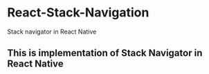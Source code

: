 # React-Stack-Navigation
Stack navigator in React Native

## This is implementation of Stack Navigator in React Native
<Br />

 
 
 
